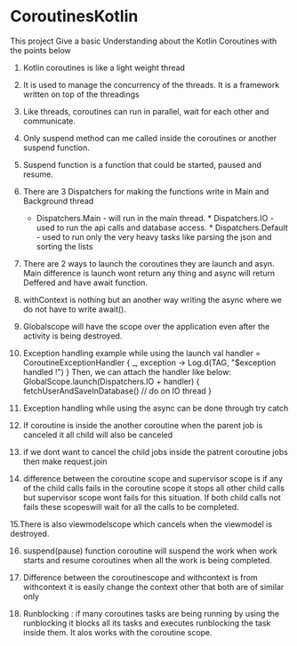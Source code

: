# CoroutinesKotlin
 
 This project Give a basic Understanding about the Kotlin Coroutines with the points below
 
 1. Kotlin coroutines is like a light weight thread
 
 2. It is used to manage the concurrency of the threads. It is a framework written on top of the threadings 
 
 3. Like threads, coroutines can run in parallel, wait for each other and communicate.
 
 4. Only suspend method can me called inside the coroutines or another suspend function.
 
 5. Suspend function is a function that could be started, paused and resume.
 
 6. There are 3 Dispatchers for making the functions write in Main and Background thread 
      * Dispatchers.Main - will run in the main thread.
			* Dispatchers.IO - used to run the api calls and database access.
			* Dispatchers.Default - used to run only the very heavy tasks like parsing the json and sorting the lists
      
 7. There are 2 ways to launch the coroutines they are launch and asyn. Main difference is launch wont return any thing and async will return Deffered<T> and have await function.
 
 8. withContext is nothing but an another way writing the async where we do not have to write await().
 
 9. Globalscope will have the scope over the application even after the activity is being destroyed. 
 
 10. Exception handling example while using the launch
        val handler = CoroutineExceptionHandler { _, exception ->
    Log.d(TAG, "$exception handled !")
}
Then, we can attach the handler like below:
GlobalScope.launch(Dispatchers.IO + handler) {
    fetchUserAndSaveInDatabase() // do on IO thread
}


  11. Exception handling while using the async can be done through try catch
  
  12. If coroutine is inside the another coroutine when the parent job is canceled it all child will also be canceled 
  
  13. if we dont want to cancel the child jobs inside the patrent coroutine jobs then make request.join
  
  14. difference between the coroutine scope and supervisor scope is if any of the child calls fails in the coroutine scope it stops all other child calls but supervisor scope wont fails
  for this situation. If both child calls not fails these scopeswill wait for all the calls to be completed.
  
  15.There is also viewmodelscope which cancels when the viewmodel is destroyed.
  
  16. suspend(pause) function coroutine will suspend the work when work starts and resume coroutines when all the work is being completed.
  
  17. Difference between the coroutinescope and withcontext is from withcontext it is easily change the context other that both are of similar only 
  
  18. Runblocking : if many coroutines tasks are being running by using the runblocking it blocks all its tasks and executes runblocking the task inside them. It alos works with the coroutine scope.
 
